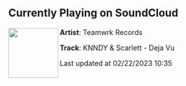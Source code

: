 ## Currently Playing on SoundCloud

[<img align="left" width="100" src="https://i1.sndcdn.com/artworks-IyAlELwCX1AJb9i5-0UZA9Q-t500x500.jpg">](https://soundcloud.com/teamwrkrecords/knndy-scarlett-deja-vu)

**Artist**: Teamwrk Records 

**Track**: KNNDY & Scarlett - Deja Vu

Last updated at 02/22/2023 10:35
